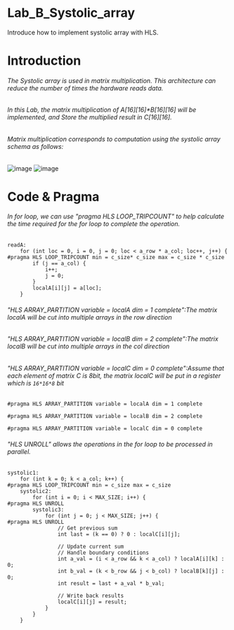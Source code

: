# Lab_B_Systolic_array
 Introduce how to implement systolic array with HLS.


# Introduction
###### The Systolic array is used in matrix multiplication. This architecture can reduce the number of times the hardware reads data.  
###### In this Lab, the matrix multiplication of A[16][16]*B[16][16] will be implemented, and Store the multiplied result in C[16][16].
###### Matrix multiplication corresponds to computation using the systolic array schema as follows:
![image](https://user-images.githubusercontent.com/52789589/160270185-2bdf399f-20d0-4455-ba11-529739a7cb5a.png)
![image](https://user-images.githubusercontent.com/52789589/160270255-c62eb0d6-076a-416d-b737-df914c9501b3.png)

# Code & Pragma
###### In for loop, we can use "pragma HLS LOOP_TRIPCOUNT" to help calculate the time required for the for loop to complete the operation.
```
readA:
    for (int loc = 0, i = 0, j = 0; loc < a_row * a_col; loc++, j++) {
#pragma HLS LOOP_TRIPCOUNT min = c_size* c_size max = c_size * c_size
        if (j == a_col) {
            i++;
            j = 0;
        }
        localA[i][j] = a[loc];
    }

```
###### "HLS ARRAY_PARTITION variable = localA dim = 1 complete":The matrix localA will be cut into multiple arrays in the row direction
###### "HLS ARRAY_PARTITION variable = localB dim = 2 complete":The matrix localB will be cut into multiple arrays in the col direction
###### "HLS ARRAY_PARTITION variable = localC dim = 0 complete":Assume that each element of matrix C is 8bit, the matrix localC will be put in a register which is ```16*16*8``` bit

```
#pragma HLS ARRAY_PARTITION variable = localA dim = 1 complete

#pragma HLS ARRAY_PARTITION variable = localB dim = 2 complete

#pragma HLS ARRAY_PARTITION variable = localC dim = 0 complete
```

###### "HLS UNROLL" allows the operations in the for loop to be processed in parallel.
```
systolic1:
    for (int k = 0; k < a_col; k++) {
#pragma HLS LOOP_TRIPCOUNT min = c_size max = c_size
    systolic2:
        for (int i = 0; i < MAX_SIZE; i++) {
#pragma HLS UNROLL
        systolic3:
            for (int j = 0; j < MAX_SIZE; j++) {
#pragma HLS UNROLL
                // Get previous sum
                int last = (k == 0) ? 0 : localC[i][j];

                // Update current sum
                // Handle boundary conditions
                int a_val = (i < a_row && k < a_col) ? localA[i][k] : 0;
                int b_val = (k < b_row && j < b_col) ? localB[k][j] : 0;
                int result = last + a_val * b_val;

                // Write back results
                localC[i][j] = result;
            }
        }
    }
```
